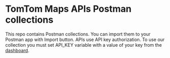 
# TomTom Maps APIs Postman collections

This repo contains Postman collections. You can import them to your Postman app with Import button.
APIs use API key authorization. To use our collection you must set API_KEY variable with a value of your key from the [dashboard](https://developer.tomtom.com/user/me/apps).